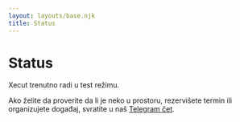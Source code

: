 ```yaml
---
layout: layouts/base.njk
title: Status
---
```


# Status

Xecut trenutno radi u test režimu.

Ako želite da proverite da li je neko u prostoru, rezervišete termin
ili organizujete događaj, svratite u naš
<a target="_blank" href="{{ config.links.chat }}">Telegram čet</a>.
